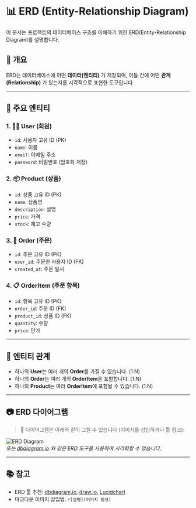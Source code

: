 # 📊 ERD (Entity-Relationship Diagram)

이 문서는 프로젝트의 데이터베이스 구조를 이해하기 위한 ERD(Entity-Relationship Diagram)를 설명합니다.

## 📌 개요

ERD는 데이터베이스에 어떤 **데이터(엔티티)** 가 저장되며, 이들 간에 어떤 **관계(Relationship)** 가 있는지를 시각적으로 표현한 도구입니다.

---

## 🧱 주요 엔티티

### 1. 🧍‍♂️ User (회원)
- `id`: 사용자 고유 ID (PK)
- `name`: 이름
- `email`: 이메일 주소
- `password`: 비밀번호 (암호화 저장)

### 2. 📦 Product (상품)
- `id`: 상품 고유 ID (PK)
- `name`: 상품명
- `description`: 설명
- `price`: 가격
- `stock`: 재고 수량

### 3. 🧾 Order (주문)
- `id`: 주문 고유 ID (PK)
- `user_id`: 주문한 사용자 ID (FK)
- `created_at`: 주문 일시

### 4. 📋 OrderItem (주문 항목)
- `id`: 항목 고유 ID (PK)
- `order_id`: 주문 ID (FK)
- `product_id`: 상품 ID (FK)
- `quantity`: 수량
- `price`: 단가

---

## 🔗 엔티티 관계

- 하나의 **User**는 여러 개의 **Order**를 가질 수 있습니다. (1:N)
- 하나의 **Order**는 여러 개의 **OrderItem**을 포함합니다. (1:N)
- 하나의 **Product**는 여러 **OrderItem**에 포함될 수 있습니다. (1:N)

---

## 📷 ERD 다이어그램

> 🔽 다이어그램은 아래와 같이 그릴 수 있습니다 (이미지를 삽입하거나 툴 링크):

![ERD Diagram](https://your-image-link.com/erd.png)  
_또는 [dbdiagram.io](https://dbdiagram.io) 와 같은 ERD 도구를 사용하여 시각화할 수 있습니다._

---

## 📚 참고

- ERD 툴 추천: [dbdiagram.io](https://dbdiagram.io), [draw.io](https://app.diagrams.net), [Lucidchart](https://www.lucidchart.com)
- 마크다운 이미지 삽입법: `![설명](이미지 링크)`
